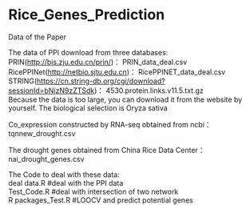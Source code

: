 # Rice_Genes_Prediction
Data of the Paper

The data of PPI download from three databases:      <br>
PRIN(http://bis.zju.edu.cn/prin/)： PRIN_data_deal.csv  <br>
RicePPINet(http://netbio.sjtu.edu.cn)： RicePPINET_data_deal.csv  <br>
STRING(https://cn.string-db.org/cgi/download?sessionId=bNjzN9zZTSdk)：   4530.protein.links.v11.5.txt.gz  <br>
Because the data is too large, you can download it from the website by yourself. The biological selection is Oryza sativa

Co_expression constructed by RNA-seq obtained from ncbi： tqnnew_drought.csv  <br>

The drought genes obtained from China Rice Data Center： nai_drought_genes.csv  <br>



The Code to deal with these data:  <br>
deal data.R     #deal with the PPI data    <br>
Test_Code.R     #deal with intersection of two network  <br>
R packages_Test.R  #LOOCV  and predict potential genes  <br>
